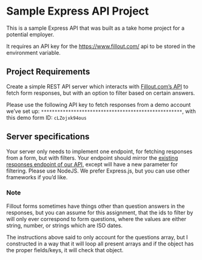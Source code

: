 # Sample Express API Project

This is a sample Express API that was built as a take home project for a potential employer.

It requires an API key for the <https://www.fillout.com/> api to be stored in the environment variable.

## Project Requirements

Create a simple REST API server which interacts with [Fillout.com’s API](https://www.fillout.com/help/fillout-rest-api)  to fetch form responses, but with an option to filter based on certain answers.

Please use the following API key to fetch responses from a demo account we’ve set up: `****************************************************`, with this demo form ID: `cLZojxk94ous`

## Server specifications

Your server only needs to implement one endpoint, for fetching responses from a form, but with filters. Your endpoint should mirror the [existing responses endpoint of our API](https://www.fillout.com/help/fillout-rest-api#d8b24260dddd4aaa955f85e54f4ddb4d), except will have a new parameter for filtering. Please use NodeJS. We prefer Express.js, but you can use other frameworks if you’d like.

### Note

Fillout forms sometimes have things other than question answers in the responses, but you can assume for this assignment, that the ids to filter by will only ever correspond to form questions, where the values are either string, number, or strings which are ISO dates.

The instructions above said to only account for the questions array, but I constructed in a way that it will loop all present arrays and if the object has the proper fields/keys, it will check that object.
